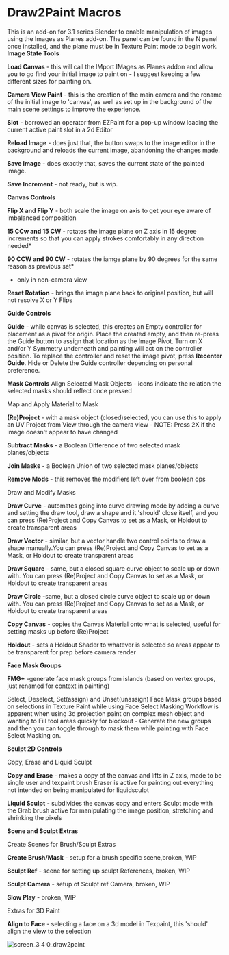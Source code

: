 # Draw2Paint Macros
This is an add-on for 3.1 series Blender to enable manipulation of images using the Images as Planes add-on.
The panel can be found in the N panel once installed, and the plane must be in Texture Paint mode to begin work.
**Image State Tools**

**Load Canvas** - this will call the IMport IMages as Planes addon and allow you to go find your initial image to paint on - I suggest keeping a few different sizes for painting on.

**Camera View Paint** - this is the creation of the main camera and the rename of the initial image to 'canvas', as well as set up in the background of the main scene settings to improve the experience.

**Slot** - borrowed an operator from EZPaint for a pop-up window loading the current active paint slot in a 2d Editor

**Reload Image** - does just that, the button swaps to the image editor in the background and reloads the current image, abandoning the changes made.

**Save Image** - does exactly that, saves the current state of the painted image.

**Save Increment** - not ready, but is wip.

**Canvas Controls**

**Flip X and Flip Y** - both scale the image on axis to get your eye aware of imbalanced composition

**15 CCw and 15 CW** - rotates the image plane on Z axis in 15 degree increments so that you can apply strokes comfortably in any direction needed*

**90 CCW and 90 CW** - rotates the iamge plane by 90 degrees for the same reason as previous set*
* only in non-camera view

**Reset Rotation** - brings the image plane back to original position, but will not resolve X or Y Flips

**Guide Controls**

**Guide** - while canvas is selected, this creates an Empty controller for placement as a pivot for origin. Place the created empty, and then re-press the Guide button to assign that location as the Image Pivot. Turn on X and/or Y Symmetry underneath and painting will act on the controller position. To replace the controller and reset the image pivot, press **Recenter Guide**. Hide or Delete the Guide controller depending on personal preference.

**Mask Controls**
Align Selected Mask Objects - icons indicate the relation the selected masks should reflect once pressed

Map and Apply Material to Mask

**(Re)Project** - with a mask object (closed)selected, you can use this to apply an UV Project from View through the camera view - NOTE: Press 2X if the image doesn't appear to have changed

**Subtract Masks** - a Boolean Difference of two selected mask planes/objects

**Join Masks** - a Boolean Union of two selected mask planes/objects

**Remove Mods** - this removes the modifiers left over from boolean ops

Draw and Modify Masks

**Draw Curve** - automates going into curve drawing mode by adding a curve and setting the draw tool, draw a shape and it 'should' close itself, and you can press (Re)Project and Copy Canvas to set as a Mask, or Holdout to create transparent areas

**Draw Vector** - similar, but a vector handle two control points to draw a shape manually.You can press (Re)Project and Copy Canvas to set as a Mask, or Holdout to create transparent areas

**Draw Square** - same, but a closed square curve object to scale up or down with. You can press (Re)Project and Copy Canvas to set as a Mask, or Holdout to create transparent areas

**Draw Circle** -same, but a closed circle curve object to scale up or down with. You can press (Re)Project and Copy Canvas to set as a Mask, or Holdout to create transparent areas

**Copy Canvas** - copies the Canvas Material onto what is selected, useful for setting masks up before (Re)Project

**Holdout** - sets a Holdout Shader to whatever is selected so areas appear to be transparent for prep before camera render

**Face Mask Groups**

**FMG+** -generate face mask groups from islands (based on vertex groups, just renamed for context in painting)

Select, Deselect, Set(assign) and Unset(unassign) Face Mask groups based on selections in Texture Paint while using Face Select Masking
Workflow is apparent when using 3d projection paint on complex mesh object and wanting to Fill tool areas quickly for blockout - Generate the new groups and then you can toggle through to mask them while painting with Face Select Masking on.

**Sculpt 2D Controls**

Copy, Erase and Liquid Sculpt

**Copy and Erase** - makes a copy of the canvas and lifts in Z axis, made to be single user and texpaint brush Eraser is active for painting out everything not intended on being manipulated for liquidsculpt

**Liquid Sculpt** - subdivides the canvas copy and enters Sculpt mode with the Grab brush active for manipulating the image position, stretching and shrinking the pixels

**Scene and Sculpt Extras**

Create Scenes for Brush/Sculpt Extras

**Create Brush/Mask** - setup for a brush specific scene,broken, WIP

**Sculpt Ref** - scene for setting up sculpt References, broken, WIP

**Sculpt Camera** - setup of Sculpt ref Camera, broken, WIP

**Slow Play** - broken, WIP

Extras for 3D Paint

**Align to Face** - selecting a face on a 3d model in Texpaint, this 'should' align the view to the selection





![screen_3 4 0_draw2paint](https://user-images.githubusercontent.com/16747273/161315004-19e0567e-5e09-47b5-9f08-d355775f421f.png)

